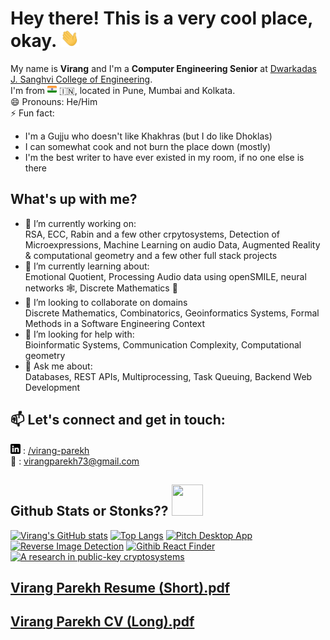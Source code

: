 # Hey there! This is a very cool place, okay. <img src="https://raw.githubusercontent.com/VirangParekh/VirangParekh/main/wave.gif" width="30px">

My name is **Virang** and I'm a **Computer Engineering Senior** at [Dwarkadas J. Sanghvi College of Engineering](https://djsce.ac.in/). <br>
I'm from <img src="https://raw.githubusercontent.com/VirangParekh/VirangParekh/main/inidan-flag.png" witdth="15px" height="15px"> 🇮🇳, located in Pune, Mumbai and Kolkata. <br>
😄 Pronouns: He/Him <br>
⚡ Fun fact:
  - I'm a Gujju who doesn't like Khakhras (but I do like Dhoklas)
  - I can somewhat cook and not burn the place down (mostly)
  - I'm the best writer to have ever existed in my room, if no one else is there

## What's up with me?
- 🔭 I’m currently working on: <br>
  RSA, ECC, Rabin and a few other crpytosystems, Detection of Microexpressions, Machine Learning on audio Data, Augmented Reality & computational geometry and a few other full stack projects
- 🌱 I’m currently learning about: <br>
  Emotional Quotient, Processing Audio data using openSMILE, neural networks 🕸️, Discrete Mathematics 🧮
- 👯 I’m looking to collaborate on domains <br>
  Discrete Mathematics, Combinatorics, Geoinformatics Systems, Formal Methods in a Software Engineering Context
- 🤔 I’m looking for help with: <br>
  Bioinformatic Systems, Communication Complexity, Computational geometry
- 💬 Ask me about: <br>
  Databases, REST APIs, Multiprocessing, Task Queuing, Backend Web Development 


## 📫 Let's connect and get in touch:    
<!--    ![Twitter](http://i.imgur.com/wWzX9uB.png) : [/scoietyuncle](https://twitter.com/societyuncle) </br> -->
   ![LinkedIn](https://raw.githubusercontent.com/VirangParekh/VirangParekh/main/linkedin-3-16.png ) : [/virang-parekh](https://www.linkedin.com/in/virang-parekh/) </br>
   📧 : virangparekh73@gmail.com </br>
   
## Github Stats or Stonks?? <img src="https://user-images.githubusercontent.com/44228173/113404017-2267cb00-93c5-11eb-93fe-29c85cc6089d.png" width="50px" height="50px">

[![Virang's GitHub stats](https://github-readme-stats.vercel.app/api?username=VirangParekh&show_icons=true&theme=merko&count_private=true)](https://github.com/anuraghazra/github-readme-stats)
[![Top Langs](https://github-readme-stats.vercel.app/api/top-langs/?username=VirangParekh&langs_count=8&theme=merko&layout=compact)](https://github.com/anuraghazra/github-readme-stats)
[![Pitch Desktop App](https://github-readme-stats.vercel.app/api/pin/?username=VirangParekh&show_icons=true&repo=Pitch-Desktop-App&theme=merko&show_owner=true)](https://github.com/anuraghazra/github-readme-stats)
[![Reverse Image Detection](https://github-readme-stats.vercel.app/api/pin/?username=VirangParekh&show_icons=true&repo=Reverse-Image-Detection&theme=merko&show_owner=true)](https://github.com/anuraghazra/github-readme-stats)
[![Githib React Finder](https://github-readme-stats.vercel.app/api/pin/?username=VirangParekh&repo=Github-Finder-React&show_owner=true&theme=merko)](https://github.com/anuraghazra/github-readme-stats)
[![A research in public-key cryptosystems](https://github-readme-stats.vercel.app/api/pin/?username=VirangParekh&repo=Rabin-Research&show_owner=true&theme=merko)](https://github.com/anuraghazra/github-readme-stats)
<!---[![EQ Analysis using Audio Visual Data](https://github-readme-stats.vercel.app/api/pin/?username=VirangParekh&repo=Automated-EQ&show_owner=true&theme=merko)]#(https://github.com/anuraghazra/github-readme-stats) -->



## [Virang Parekh Resume (Short).pdf](https://github.com/VirangParekh/VirangParekh/files/6249715/Virang.Parekh.Resume.Short.pdf)

## [Virang Parekh CV (Long).pdf](https://github.com/VirangParekh/VirangParekh/files/6249718/Virang.Parekh.CV.Long.pdf)

